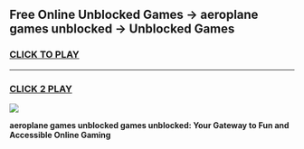 
## Free Online Unblocked Games → aeroplane games unblocked → Unblocked Games
<h3>
<a href="https://premium.freeplayer.one?title=aeroplane_games_unblocked&ref=21F">CLICK TO PLAY</a></h3>
<hr>

<h3>
<a href="https://premium.freeplayer.one?title=aeroplane_games_unblocked&ref=21F">CLICK 2 PLAY</a>
  
</h3>

<a href="https://premium.freeplayer.one?title=aeroplane_games_unblocked&ref=21F/"><img src="https://clearcache.store/games.png"></a>


**aeroplane games unblocked games unblocked: Your Gateway to Fun and Accessible Online Gaming**
